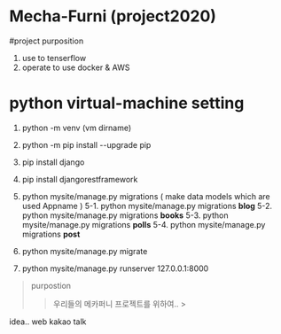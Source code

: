 # Mecha-Furni (project2020)
#project purposition
1. use to tenserflow
2. operate to use docker & AWS

# python virtual-machine setting
1. python -m venv (vm dirname)
2. python -m pip install --upgrade pip
3. pip install django
4. pip install djangorestframework
5. python mysite/manage.py migrations
  ( make data models which are used Appname )
  5-1. python mysite/manage.py migrations **blog**
  5-2. python mysite/manage.py migrations **books**
  5-3. python mysite/manage.py migrations **polls**
  5-4. python mysite/manage.py migrations **post**
  
6. python mysite/manage.py migrate
7. python mysite/manage.py runserver 127.0.0.1:8000

> purpostion
>> 우리들의 메카퍼니 프로젝트를 위하여.. >

idea.. web kakao talk
